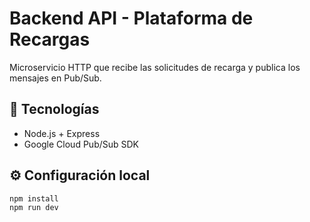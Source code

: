 # Backend API - Plataforma de Recargas

Microservicio HTTP que recibe las solicitudes de recarga y publica los mensajes en Pub/Sub.

## 🚀 Tecnologías

- Node.js + Express
- Google Cloud Pub/Sub SDK

## ⚙️ Configuración local

```bash
npm install
npm run dev
```
